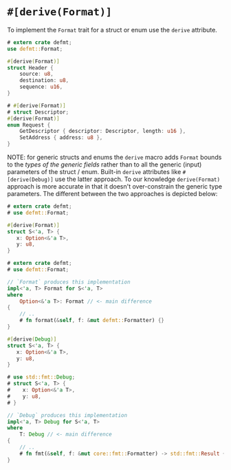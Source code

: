 # `#[derive(Format)]`

To implement the `Format` trait for a struct or enum use the `derive` attribute.

``` rust
# extern crate defmt;
use defmt::Format;

#[derive(Format)]
struct Header {
    source: u8,
    destination: u8,
    sequence: u16,
}

# #[derive(Format)]
# struct Descriptor;
#[derive(Format)]
enum Request {
    GetDescriptor { descriptor: Descriptor, length: u16 },
    SetAddress { address: u8 },
}
```

NOTE: for generic structs and enums the `derive` macro adds `Format` bounds to the *types of the generic fields* rather than to all the generic (input) parameters of the struct / enum.
Built-in `derive` attributes like `#[derive(Debug)]` use the latter approach.
To our knowledge `derive(Format)` approach is more accurate in that it doesn't over-constrain the generic type parameters.
The different between the two approaches is depicted below:

``` rust
# extern crate defmt;
# use defmt::Format;

#[derive(Format)]
struct S<'a, T> {
   x: Option<&'a T>,
   y: u8,
}
```

``` rust
# extern crate defmt;
# use defmt::Format;

// `Format` produces this implementation
impl<'a, T> Format for S<'a, T>
where
    Option<&'a T>: Format // <- main difference
{
    // ..
    # fn format(&self, f: &mut defmt::Formatter) {}
}

#[derive(Debug)]
struct S<'a, T> {
   x: Option<&'a T>,
   y: u8,
}
```

``` rust
# use std::fmt::Debug;
# struct S<'a, T> {
#    x: Option<&'a T>,
#    y: u8,
# }

// `Debug` produces this implementation
impl<'a, T> Debug for S<'a, T>
where
    T: Debug // <- main difference
{
    // ..
    # fn fmt(&self, f: &mut core::fmt::Formatter) -> std::fmt::Result { Ok(()) }
}
```
